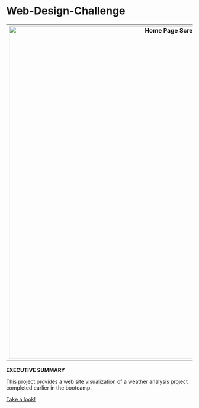 # Web-Design-Challenge

 <table style="width:100%">
  <tr valign="top">
    <th><img width="900" alt="Home Page Screenshot" src="https://github.com/kennethcandersen/Web-Design-Challenge/blob/main/assets/home_page_screenshot.png"></th>
  </tr>
</table> 

**EXECUTIVE SUMMARY**

This project provides a web site visualization of a weather analysis project completed earlier in the bootcamp.

[Take a look!](https://kennethcandersen.github.io/Web-Design-Challenge/index.html) 

